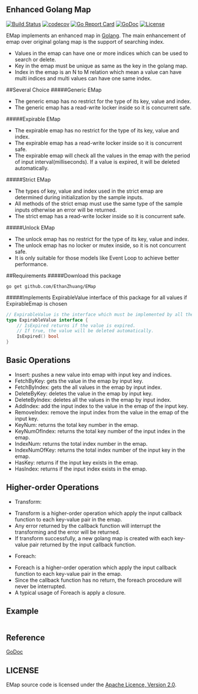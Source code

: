 ## Enhanced Golang Map
[![Build Status](https://travis-ci.org/EthanZhuang/EMap.svg?branch=master)](https://travis-ci.org/EthanZhuang/EMap)
[![codecov](https://codecov.io/gh/EthanZhuang/EMap/branch/master/graph/badge.svg)](https://codecov.io/gh/EthanZhuang/EMap)
[![Go Report Card](https://goreportcard.com/badge/github.com/EthanZhuang/EMap)](https://goreportcard.com/report/github.com/EthanZhuang/EMap)
[![GoDoc](https://godoc.org/github.com/EthanZhuang/EMap?status.svg)](https://godoc.org/github.com/EthanZhuang/EMap)
[![License](https://img.shields.io/badge/license-Apache%202.0-blue.svg)](https://www.apache.org/licenses/LICENSE-2.0)

EMap implements an enhanced map in [Golang](https://golang.org/).
The main enhancement of emap over original golang map is the support of searching index.
* Values in the emap can have one or more indices which can be used to search or delete.
* Key in the emap must be unique as same as the key in the golang map.
* Index in the emap is an N to M relation which mean a value can have multi indices and multi values can have one same index.

##Several Choice
#####Generic EMap
* The generic emap has no restrict for the type of its key, value and index.
* The generic emap has a read-write locker inside so it is concurrent safe.

#####Expirable EMap
* The expirable emap has no restrict for the type of its key, value and index.
* The expirable emap has a read-write locker inside so it is concurrent safe.
* The expirable emap will check all the values in the emap with the period of input interval(milliseconds). If a value is expired, it will be deleted automatically.

#####Strict EMap
* The types of key, value and index used in the strict emap are determined during initialization by the sample inputs.
* All methods of the strict emap must use the same type of the sample inputs otherwise an error will be returned.
* The strict emap has a read-write locker inside so it is concurrent safe.

#####Unlock EMap
* The unlock emap has no restrict for the type of its key, value and index.
* The unlock emap has no locker or mutex inside, so it is not concurrent safe.
* It is only suitable for those models like Event Loop to achieve better performance.

##Requirements
#####Download this package

    go get github.com/EthanZhuang/EMap

#####Implements ExpirableValue interface of this package for all values if ExpirableEmap is chosen
```go
// ExpirableValue is the interface which must be implemented by all the value in the expirable EMap.
type ExpirableValue interface {
	// IsExpired returns if the value is expired.
	// If true, the value will be deleted automatically.
	IsExpired() bool
}
```
## Basic Operations
* Insert: pushes a new value into emap with input key and indices.
* FetchByKey: gets the value in the emap by input key.
* FetchByIndex: gets the all values in the emap by input index.
* DeleteByKey: deletes the value in the emap by input key.
* DeleteByIndex: deletes all the values in the emap by input index.
* AddIndex: add the input index to the value in the emap of the input key.
* RemoveIndex: remove the input index from the value in the emap of the input key.
* KeyNum: returns the total key number in the emap.
* KeyNumOfIndex: returns the total key number of the input index in the emap.
* IndexNum: returns the total index number in the emap.
* IndexNumOfKey: returns the total index number of the input key in the emap.
* HasKey: returns if the input key exists in the emap.
* HasIndex: returns if the input index exists in the emap.

## Higher-order Operations
* Transform:
- Transform is a higher-order operation which apply the input callback function to each key-value pair in the emap.
- Any error returned by the callback function will interrupt the transforming and the error will be returned.
- If transform successfully, a new golang map is created with each key-value pair returned by the input callback function.

* Foreach:
- Foreach is a higher-order operation which apply the input callback function to each key-value pair in the emap.
- Since the callback function has no return, the foreach procedure will never be interrupted.
- A typical usage of Foreach is apply a closure.


## Example

```go

```

## Reference

[GoDoc](https://godoc.org/github.com/EthanZhuang/EMap)

## LICENSE

EMap source code is licensed under the [Apache Licence, Version 2.0](http://www.apache.org/licenses/LICENSE-2.0.html).
